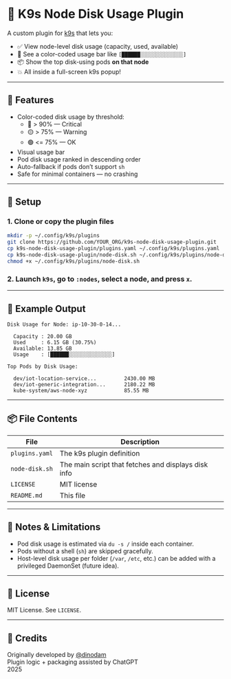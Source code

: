 # 🧰 K9s Node Disk Usage Plugin

A custom plugin for [k9s](https://k9scli.io) that lets you:

- ✅ View node-level disk usage (capacity, used, available)
- 🎨 See a color-coded usage bar like `[██████░░░░░░░░░░░░░░]`
- 📦 Show the top disk-using pods **on that node**
- 💥 All inside a full-screen k9s popup!

---

## 🚀 Features

- Color-coded disk usage by threshold:
  - 🔴 > 90% — Critical
  - 🟡 > 75% — Warning
  - 🟢 <= 75% — OK
- Visual usage bar
- Pod disk usage ranked in descending order
- Auto-fallback if pods don’t support `sh`
- Safe for minimal containers — no crashing

---

## 📁 Setup

### 1. Clone or copy the plugin files

```bash
mkdir -p ~/.config/k9s/plugins
git clone https://github.com/YOUR_ORG/k9s-node-disk-usage-plugin.git
cp k9s-node-disk-usage-plugin/plugins.yaml ~/.config/k9s/plugins.yaml
cp k9s-node-disk-usage-plugin/node-disk.sh ~/.config/k9s/plugins/node-disk.sh
chmod +x ~/.config/k9s/plugins/node-disk.sh
```

### 2. Launch `k9s`, go to `:nodes`, select a node, and press `x`.

---

## 🧪 Example Output

```
Disk Usage for Node: ip-10-30-0-14...

  Capacity : 20.00 GB
  Used     : 6.15 GB (30.75%)
  Available: 13.85 GB
  Usage    : [██████░░░░░░░░░░░░░░]

Top Pods by Disk Usage:

  dev/iot-location-service...         2430.00 MB
  dev/iot-generic-integration...      2180.22 MB
  kube-system/aws-node-xyz            85.55 MB
```

---

## 📦 File Contents

| File | Description |
|------|-------------|
| `plugins.yaml` | The k9s plugin definition |
| `node-disk.sh` | The main script that fetches and displays disk info |
| `LICENSE` | MIT license |
| `README.md` | This file |

---

## 🧠 Notes & Limitations

- Pod disk usage is estimated via `du -s /` inside each container.
- Pods without a shell (`sh`) are skipped gracefully.
- Host-level disk usage per folder (`/var`, `/etc`, etc.) can be added with a privileged DaemonSet (future idea).

---

## 🪪 License

MIT License. See `LICENSE`.

---

## 🙌 Credits

Originally developed by [@dinodam](https://github.com/dinodam)  
Plugin logic + packaging assisted by ChatGPT  
2025

